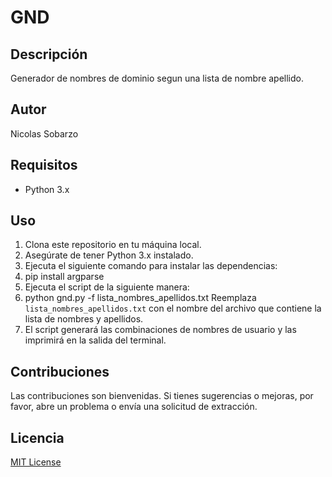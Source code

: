 # GND

## Descripción
Generador de nombres de dominio segun una lista de nombre apellido.

## Autor
Nicolas Sobarzo

## Requisitos
- Python 3.x

## Uso
1. Clona este repositorio en tu máquina local.
2. Asegúrate de tener Python 3.x instalado.
3. Ejecuta el siguiente comando para instalar las dependencias: 
4. pip install argparse
5. Ejecuta el script de la siguiente manera:
6. python gnd.py -f lista_nombres_apellidos.txt
Reemplaza `lista_nombres_apellidos.txt` con el nombre del archivo que contiene la lista de nombres y apellidos.
7. El script generará las combinaciones de nombres de usuario y las imprimirá en la salida del terminal.

## Contribuciones
Las contribuciones son bienvenidas. Si tienes sugerencias o mejoras, por favor, abre un problema o envía una solicitud de extracción.

## Licencia
[MIT License](LICENSE)
